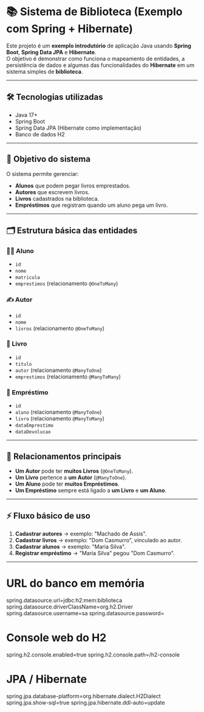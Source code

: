 # 📚 Sistema de Biblioteca (Exemplo com Spring + Hibernate)

Este projeto é um **exemplo introdutório** de aplicação Java usando **Spring Boot**, **Spring Data JPA** e **Hibernate**.  
O objetivo é demonstrar como funciona o mapeamento de entidades, a persistência de dados e algumas das funcionalidades do **Hibernate** em um sistema simples de **biblioteca**.

---

## 🛠 Tecnologias utilizadas
- Java 17+
- Spring Boot
- Spring Data JPA (Hibernate como implementação)
- Banco de dados H2

---

## 🎯 Objetivo do sistema
O sistema permite gerenciar:
- **Alunos** que podem pegar livros emprestados.
- **Autores** que escrevem livros.
- **Livros** cadastrados na biblioteca.
- **Empréstimos** que registram quando um aluno pega um livro.

---

## 🗂 Estrutura básica das entidades

### 👨‍🎓 Aluno
- `id`
- `nome`
- `matricula`
- `emprestimos` (relacionamento `@OneToMany`)

### ✍️ Autor
- `id`
- `nome`
- `livros` (relacionamento `@OneToMany`)

### 📖 Livro
- `id`
- `titulo`
- `autor` (relacionamento `@ManyToOne`)
- `emprestimos` (relacionamento `@ManyToMany`)

### 🔄 Empréstimo
- `id`
- `aluno` (relacionamento `@ManyToOne`)
- `livro` (relacionamento `@ManyToMany`)
- `dataEmprestimo`
- `dataDevolucao`

---

## 🔗 Relacionamentos principais
- **Um Autor** pode ter **muitos Livros** (`@OneToMany`).
- **Um Livro** pertence a **um Autor** (`@ManyToOne`).
- **Um Aluno** pode ter **muitos Empréstimos**.
- **Um Empréstimo** sempre está ligado a **um Livro** e **um Aluno**.

---

## ⚡ Fluxo básico de uso
1. **Cadastrar autores** → exemplo: "Machado de Assis".
2. **Cadastrar livros** → exemplo: "Dom Casmurro", vinculado ao autor.
3. **Cadastrar alunos** → exemplo: "Maria Silva".
4. **Registrar empréstimo** → "Maria Silva" pegou "Dom Casmurro".

---

# URL do banco em memória
spring.datasource.url=jdbc:h2:mem:biblioteca
spring.datasource.driverClassName=org.h2.Driver
spring.datasource.username=sa
spring.datasource.password=

# Console web do H2
spring.h2.console.enabled=true
spring.h2.console.path=/h2-console

# JPA / Hibernate
spring.jpa.database-platform=org.hibernate.dialect.H2Dialect
spring.jpa.show-sql=true
spring.jpa.hibernate.ddl-auto=update

